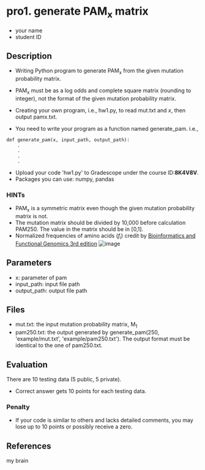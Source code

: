 # pro1. generate PAM<sub>x</sub> matrix

-   your name
-   student ID

## Description

-   Writing Python program to generate PAM<sub>x</sub> from the given mutation probability matrix.
-   PAM<sub>x</sub> must be as a log odds and complete square matrix (rounding to integer), not the format of the given mutation probability matrix.
-   Creating your own program, i.e., hw1.py, to read mut.txt and _x_, then output pamx.txt.

-   You need to write your program as a function named generate_pam. i.e.,

```
def generate_pam(x, input_path, output_path):
    .
    .
    .
    .
```

-   Upload your code 'hw1.py' to Gradescope under the course ID:**8K4V8V**.
-   Packages you can use: numpy, pandas

### HINTs

-   PAM<sub>x</sub> is a symmetric matrix even though the given mutation probability matrix is not.
-   The mutation matrix should be divided by 10,000 before calculation PAM250. The value in the matrix should be in [0,1].
-   Normalized frequencies of amino acids (<I>f<sub>i</sub></I>) credit by [Bioinformatics and Functional Genomics 3rd edition](https://www.wiley.com/en-us/Bioinformatics+and+Functional+Genomics,+3rd+Edition-p-9781118581780)
    ![image](frequent.png)

## Parameters

-   x: parameter of pam
-   input_path: input file path
-   output_path: output file path

## Files

-   mut.txt: the input mutation probability matrix, M<sub>1</sub>
-   pam250.txt: the output generated by generate_pam(250, 'example/mut.txt', 'example/pam250.txt'). The output format must be identical to the one of pam250.txt.

## Evaluation

There are 10 testing data (5 public, 5 private).

-   Correct answer gets 10 points for each testing data.

### Penalty

-   If your code is similar to others and lacks detailed comments, you may lose up to 10 points or possibly receive a zero.

## References

my brain
